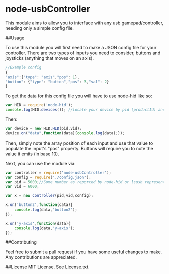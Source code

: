 node-usbController
==================

This module aims to allow you to interface with any usb gamepad/controller, needing only a simple config file.

##Usage

To use this module you will first need to make a JSON config file for your controller. 
There are two types of inputs you need to consider, buttons and joysticks (anything that moves on an axis).

```javascript
//Example config
{
"axis":{"type": "axis","pos": 1},
"button": {"type": "button","pos": 3,"val": 2}
}
```

To get the data for this config file you will have to use node-hid like so:

```javascript
var HID = require('node-hid');
console.log(HID.devices()); //locate your device by pid (productId) and vid (vendorId)
```

Then:

```javascript
var device = new HID.HID(pid,vid);
device.on("data",function(data){console.log(data);});
```

Then, simply note the array position of each input and use that value to populate the input's "pos" property.
Buttons will require you to note the value it emits (in base 10).

Next, you can use the module via:

```javascript
var controller = require('node-usbController');
var config = require('./config.json');
var pid = 5000;//Some number as reported by node-hid or lsusb representing product id
var vid = 6000;

var x = new controller(pid,vid,config);

x.on('button2',function(data){
	console.log(data,'button2');
});

x.on('y-axis',function(data){
	console.log(data,'y-axis');
});
```

##Contributing

Feel free to submit a pull request if you have some useful changes to make. Any contributions are appreciated.

##License
MIT License. See License.txt.


